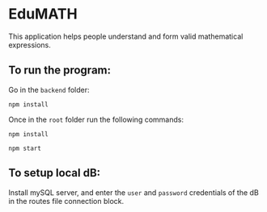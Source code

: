 # EduMATH
This application helps people understand and form valid mathematical expressions.

## To run the program:

Go in the `backend` folder:
```
npm install
```
Once in the `root` folder run the following commands:
```
npm install

npm start
```

## To setup local dB:
Install mySQL server, and enter the `user` and `password` credentials of the dB in the routes file connection block. 
